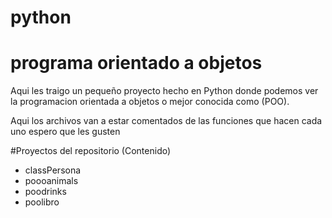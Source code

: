 # python

# programa orientado a objetos
Aqui les traigo un pequeño proyecto hecho en Python donde podemos ver la programacion orientada a objetos o mejor conocida como (POO).

Aqui los archivos van a estar comentados de las funciones que hacen cada uno espero que les gusten

#Proyectos del repositorio (Contenido)

- classPersona
- poooanimals
- poodrinks
- poolibro
